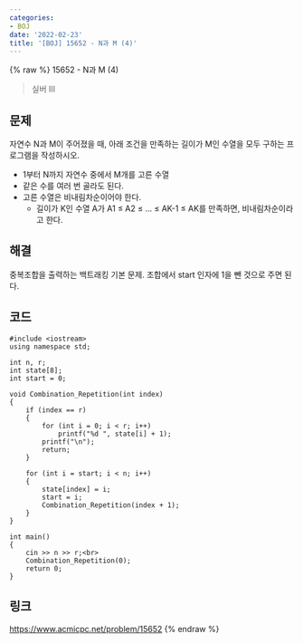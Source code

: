 ```yaml
---
categories:
- BOJ
date: '2022-02-23'
title: '[BOJ] 15652 - N과 M (4)'
---
```


{% raw %}
15652 - N과 M (4)

>실버 III

## 문제

자연수 N과 M이 주어졌을 때, 아래 조건을 만족하는 길이가 M인 수열을 모두 구하는 프로그램을 작성하시오.

-   1부터 N까지 자연수 중에서 M개를 고른 수열
-   같은 수를 여러 번 골라도 된다.
-   고른 수열은 비내림차순이어야 한다.
    -   길이가 K인 수열 A가 A1  ≤ A2  ≤ ... ≤ AK-1  ≤ AK를 만족하면, 비내림차순이라고 한다.

##  해결
중복조합을 출력하는 백트래킹 기본 문제. 조합에서 start 인자에 1을 뺀 것으로 주면 된다.

## 코드
```
#include <iostream>
using namespace std;

int n, r;
int state[8];
int start = 0;

void Combination_Repetition(int index)
{
	if (index == r)
	{
		for (int i = 0; i < r; i++)
			printf("%d ", state[i] + 1);
		printf("\n");
		return;
	}

	for (int i = start; i < n; i++)
	{
		state[index] = i;
		start = i;
		Combination_Repetition(index + 1);
	}
}

int main()
{
	cin >> n >> r;<br>
	Combination_Repetition(0);
	return 0;
}
```

## 링크
https://www.acmicpc.net/problem/15652
{% endraw %}